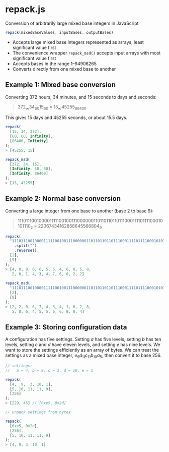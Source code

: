 # repack.js
Conversion of arbitrarily large mixed base integers in JavaScript

```javascript
repack(mixedBaseValues, inputBases, outputBases)
```

* Accepts large mixed base integers represented as arrays, least significant value first
* The convenience wrapper `repack_msd()` accepts input arrays with most significant value first
* Accepts bases in the range 1&ndash;94906265
* Converts directly from one mixed base to another

## Example 1: Mixed base conversion

Converting 372 hours, 34 minutes, and 15 seconds to days and seconds:

> 372<sub>&infin;</sub>34<sub>60</sub>15<sub>60</sub> = 15<sub>&infin;</sub>45255<sub>86400</sub>

This gives 15 days and 45255 seconds, or about 15.5 days.

```javascript
repack(
  [15, 34, 372], 
  [60, 60, Infinity], 
  [86400, Infinity]
);
> [45255, 15]

repack_msd(
  [372, 34, 15], 
  [Infinity, 60, 60], 
  [Infinity, 86400]
);
> [15, 45255]
```
## Example 2: Normal base conversion

Converting a large integer from one base to another (base 2 to base 9):

> 11101110010000111110010011100000011011011011011100011110111100010101110<sub>2</sub> = 22067434162858645566804<sub>9</sub>

```javascript
repack(
  "11101110010000111110010011100000011011011011011100011110111100010101110"
    .split("")
    .reverse(),
  [2],
  [9]
);
> [4, 0, 8, 6, 6, 5, 5, 4, 6, 8, 5, 8,
   2, 6, 1, 4, 3, 4, 7, 6, 0, 2, 2]
   
repack_msd(
  "11101110010000111110010011100000011011011011011100011110111100010101110".split(""),
  [2],
  [9]
);
> [2, 2, 0, 6, 7, 4, 3, 4, 1, 6, 2, 8, 
   5, 8, 6, 4, 5, 5, 6, 6, 8, 0, 4]
```

## Example 3: Storing configuration data

A configuration has five settings. Setting *a* has five levels, setting *b* has ten levels, setting *c* and *d* have eleven levels, and setting *e* has nine levels. We want to store the settings efficiently as an array of bytes. We can treat the settings as a mixed base integer, *e*<sub>9</sub>*d*<sub>11</sub>*c*<sub>11</sub>*b*<sub>10</sub>*a*<sub>5</sub>, then convert it to base 256.

```javascript
// settings:
//   a = 4, b = 9, c = 3, d = 10, e = 1

repack(
  [4,  9,  3, 10, 1],
  [5, 10, 11, 11, 9],
  [256]
);
> [229, 45] // [0xe5, 0x2d]

// unpack settings from bytes

repack(
  [0xe5, 0x2d],
  [256],
  [5, 10, 11, 11, 9]
);
> [4, 9, 3, 10, 1]
```


